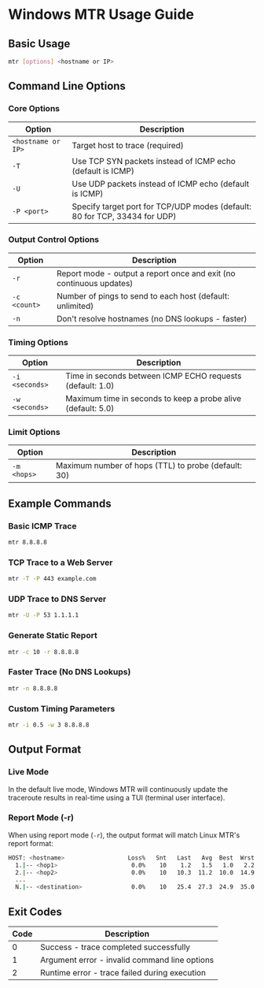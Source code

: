 # Windows MTR Usage Guide

## Basic Usage

```bash
mtr [options] <hostname or IP>
```

## Command Line Options

### Core Options

| Option | Description |
|--------|-------------|
| `<hostname or IP>` | Target host to trace (required) |
| `-T` | Use TCP SYN packets instead of ICMP echo (default is ICMP) |
| `-U` | Use UDP packets instead of ICMP echo (default is ICMP) |
| `-P <port>` | Specify target port for TCP/UDP modes (default: 80 for TCP, 33434 for UDP) |

### Output Control Options

| Option | Description |
|--------|-------------|
| `-r` | Report mode - output a report once and exit (no continuous updates) |
| `-c <count>` | Number of pings to send to each host (default: unlimited) |
| `-n` | Don't resolve hostnames (no DNS lookups - faster) |

### Timing Options

| Option | Description |
|--------|-------------|
| `-i <seconds>` | Time in seconds between ICMP ECHO requests (default: 1.0) |
| `-w <seconds>` | Maximum time in seconds to keep a probe alive (default: 5.0) |

### Limit Options

| Option | Description |
|--------|-------------|
| `-m <hops>` | Maximum number of hops (TTL) to probe (default: 30) |

## Example Commands

### Basic ICMP Trace

```bash
mtr 8.8.8.8
```

### TCP Trace to a Web Server

```bash
mtr -T -P 443 example.com
```

### UDP Trace to DNS Server

```bash
mtr -U -P 53 1.1.1.1
```

### Generate Static Report

```bash
mtr -c 10 -r 8.8.8.8
```

### Faster Trace (No DNS Lookups)

```bash
mtr -n 8.8.8.8
```

### Custom Timing Parameters

```bash
mtr -i 0.5 -w 3 8.8.8.8
```

## Output Format

### Live Mode

In the default live mode, Windows MTR will continuously update the traceroute results in real-time using a TUI (terminal user interface).

### Report Mode (-r)

When using report mode (`-r`), the output format will match Linux MTR's report format:

```bash
HOST: <hostname>                  Loss%   Snt   Last   Avg  Best  Wrst StDev
  1.|-- <hop1>                     0.0%    10    1.2   1.5   1.0   2.2   0.3
  2.|-- <hop2>                     0.0%    10   10.3  11.2  10.0  14.9   1.8
  ...
  N.|-- <destination>              0.0%    10   25.4  27.3  24.9  35.0   3.2
```

## Exit Codes

| Code | Description |
|------|-------------|
| 0 | Success - trace completed successfully |
| 1 | Argument error - invalid command line options |
| 2 | Runtime error - trace failed during execution |
